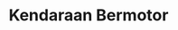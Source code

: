 ---
id: 7
title : Kendaraan Bermotor
linkurl: https://kutt.it/6YrCfu
fitur: aspekpajak
category: aspekpajak
createdTime : 31/07/2019
modifiedTime : 06/01/2020
topik: Versi Lengkap
img: car.png
---
